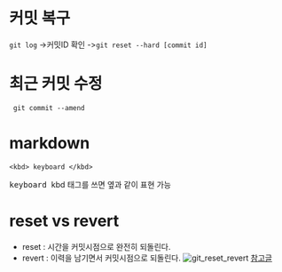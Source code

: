 # 커밋 복구

`git log` ->커밋ID 확인 ->`git reset --hard [commit id]`

# 최근 커밋 수정

` git commit --amend`

# markdown

`<kbd> keyboard </kbd>`

<kbd> keyboard </kbd>
kbd 태그를 쓰면 옆과 같이 표현 가능

# reset vs revert

- reset : 시간을 커밋시점으로 완전히 되돌린다.
- revert : 이력을 남기면서 커밋시점으로 되돌린다.
  ![git_reset_revert](https://bossm0n5t3r.github.io/assets/img/posts/4/git-reset-vs-git-revert.jpg)
  [참고글](https://velog.io/@njs04210/Git-reset%EA%B3%BC-revert-%EC%95%8C%EA%B3%A0-%EC%82%AC%EC%9A%A9%ED%95%98%EA%B8%B0)
